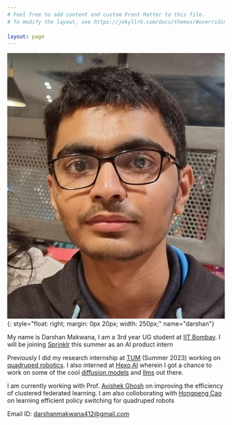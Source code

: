 ```yaml
---
# Feel free to add content and custom Front Matter to this file.
# To modify the layout, see https://jekyllrb.com/docs/themes/#overriding-theme-defaults

layout: page
---
```


![Darshan Makwana](./img/people/darshan_face.jpeg){: style="float: right; margin: 0px 20px; width: 250px;" name="darshan"}

My name is Darshan Makwana, I am a 3rd year UG student at [IIT Bombay](https://en.wikipedia.org/wiki/IIT_Bombay). I will be joining [Sprinklr](https://www.sprinklr.com/) this summer as an AI product intern

Previously I did my research internship at [TUM](https://www.tum.de/en/) (Summer 2023) working on [quadruped robotics](https://www.notion.so/System-Identification-and-Model-Based-Deep-Reinforcement-Learning-for-Agile-and-Robust-Quadruped-Rob-d64a6f1dd4434a18b57f3c60cdb16fe3?pvs=4). I also interned at [Hexo AI](https://www.hexo.ai/) wherein I got a chance to work on some of the cool [diffusion models](https://en.wikipedia.org/wiki/Diffusion_model#:~:text=A%20diffusion%20model%20consists%20of,distribution%20of%20a%20given%20dataset.) and [llms](https://en.wikipedia.org/wiki/Large_language_model) out there. 

I am currently working with Prof. [Avishek Ghosh](https://sites.google.com/view/avishekghosh/home) on improving the efficiency of clustered federated learning. I am also colloborating with [Hongpeng Cao](https://www.mec.ed.tum.de/en/cps/people/be-hongpeng-cao/) on learning efficient policy switching for quadruped robots

Email ID: [darshanmakwana412@gmail.com](darshanmakwana412@gmail.com)